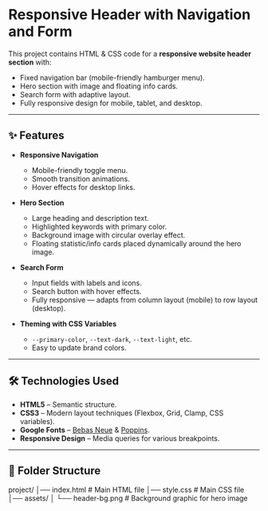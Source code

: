 # Responsive Header with Navigation and Form

This project contains HTML & CSS code for a **responsive website header section** with:
- Fixed navigation bar (mobile-friendly hamburger menu).
- Hero section with image and floating info cards.
- Search form with adaptive layout.
- Fully responsive design for mobile, tablet, and desktop.

---

## ✨ Features

- **Responsive Navigation**
  - Mobile-friendly toggle menu.
  - Smooth transition animations.
  - Hover effects for desktop links.

- **Hero Section**
  - Large heading and description text.
  - Highlighted keywords with primary color.
  - Background image with circular overlay effect.
  - Floating statistic/info cards placed dynamically around the hero image.

- **Search Form**
  - Input fields with labels and icons.
  - Search button with hover effects.
  - Fully responsive — adapts from column layout (mobile) to row layout (desktop).

- **Theming with CSS Variables**
  - `--primary-color`, `--text-dark`, `--text-light`, etc.
  - Easy to update brand colors.

---

## 🛠 Technologies Used

- **HTML5** – Semantic structure.
- **CSS3** – Modern layout techniques (Flexbox, Grid, Clamp, CSS variables).
- **Google Fonts** – [Bebas Neue](https://fonts.google.com/specimen/Bebas+Neue) & [Poppins](https://fonts.google.com/specimen/Poppins).
- **Responsive Design** – Media queries for various breakpoints.

---

## 📂 Folder Structure

project/
│── index.html # Main HTML file
│── style.css # Main CSS file
│── assets/
│ └── header-bg.png # Background graphic for hero image

